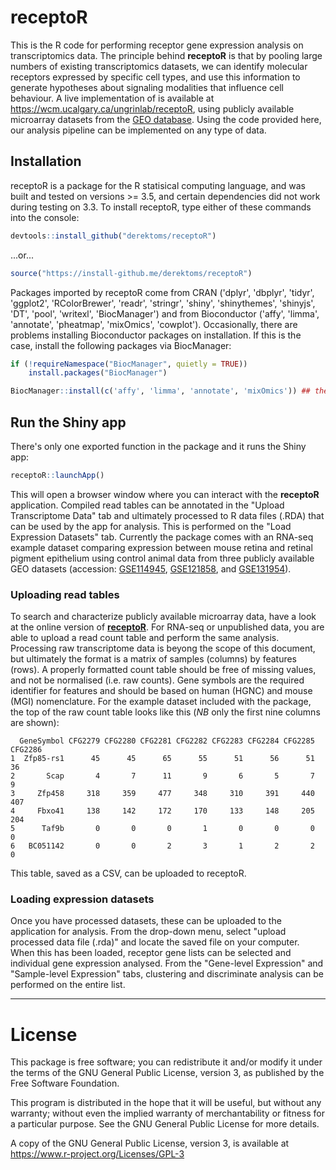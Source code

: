 # receptoR

This is the R code for performing receptor gene expression analysis on transcriptomics data. The principle behind **receptoR** is that by pooling large numbers of existing transcriptomics datasets, we can identify molecular receptors expressed by specific cell types, and use this information to generate hypotheses about signaling modalities that influence cell behaviour. A live implementation of is available at https://wcm.ucalgary.ca/ungrinlab/receptoR, using publicly available microarray datasets from the [GEO database](https://www.ncbi.nlm.nih.gov/geo). Using the code provided here, our analysis pipeline can be implemented on any type of data.

## Installation
receptoR is a package for the R statisical computing language, and was built and tested on versions >= 3.5, and certain dependencies did not work during testing on 3.3. To install receptoR, type either of these commands into the console:

``` r
devtools::install_github("derektoms/receptoR")
```

...or...

``` r
source("https://install-github.me/derektoms/receptoR")
```

Packages imported by receptoR come from CRAN ('dplyr', 'dbplyr', 'tidyr', 'ggplot2', 'RColorBrewer', 'readr', 'stringr', 'shiny', 'shinythemes', 'shinyjs', 'DT', 'pool', 'writexl', 'BiocManager') and from Bioconductor ('affy', 'limma', 'annotate', 'pheatmap', 'mixOmics', 'cowplot'). Occasionally, there are problems installing Bioconductor packages on installation. If this is the case, install the following packages via BiocManager:

``` r
if (!requireNamespace("BiocManager", quietly = TRUE))
    install.packages("BiocManager")

BiocManager::install(c('affy', 'limma', 'annotate', 'mixOmics')) ## these are usually the offending packages, but others should be installed as needed
````

## Run the Shiny app

There's only one exported function in the package and it runs the Shiny app:

``` r
receptoR::launchApp()
```
This will open a browser window where you can interact with the **receptoR** application. Compiled read tables can be annotated in the "Upload Transcriptome Data" tab and ultimately processed to R data files (.RDA) that can be used by the app for analysis. This is performed on the "Load Expression Datasets" tab. Currently the package comes with an RNA-seq example dataset comparing expression between mouse retina and retinal pigment epithelium using control animal data from three publicly available GEO datasets (accession: [GSE114945](https://www.ncbi.nlm.nih.gov/geo/query/acc.cgi?acc=GSE114945), [GSE121858](https://www.ncbi.nlm.nih.gov/geo/query/acc.cgi?acc=GSE121858), and [GSE131954](https://www.ncbi.nlm.nih.gov/geo/query/acc.cgi?acc=GSE131954)).
### Uploading read tables
To search and characterize publicly available microarray data, have a look at the online version of [**receptoR**](https://wcm.ucalgary.ca/ungrinlab/receptoR). For RNA-seq or unpublished data, you are able to upload a read count table and perform the same analysis. Processing raw transcriptome data is beyong the scope of this document, but ultimately the format is a matrix of samples (columns) by features (rows). A properly formatted count table should be free of missing values, and not be normalised (i.e. raw counts). Gene symbols are the required identifier for features and should be based on human (HGNC) and mouse (MGI) nomenclature. For the example dataset included with the package, the top of the raw count table looks like this (*NB* only the first nine columns are shown):
```
  GeneSymbol CFG2279 CFG2280 CFG2281 CFG2282 CFG2283 CFG2284 CFG2285 CFG2286
1  Zfp85-rs1      45      45      65      55      51      56      51      36
2       Scap       4       7      11       9       6       5       7       9
3     Zfp458     318     359     477     348     310     391     440     407
4     Fbxo41     138     142     172     170     133     148     205     204
5      Taf9b       0       0       0       1       0       0       0       0
6   BC051142       0       0       2       3       1       2       2       0
```
This table, saved as a CSV, can be uploaded to receptoR.
### Loading expression datasets
Once you have processed datasets, these can be uploaded to the application for analysis. From the drop-down menu, select "upload processed data file (.rda)" and locate the saved file on your computer. When this has been loaded, receptor gene lists can be selected and individual gene expression analysed. From the "Gene-level Expression" and "Sample-level Expression" tabs, clustering and discriminate analysis can be performed on the entire list. 

---

# License
This package is free software; you can redistribute it and/or modify it under the terms of the GNU General Public License, version 3, as published by the Free Software Foundation.

This program is distributed in the hope that it will be useful, but without any warranty; without even the implied warranty of merchantability or fitness for a particular purpose. See the GNU General Public License for more details.

A copy of the GNU General Public License, version 3, is available at https://www.r-project.org/Licenses/GPL-3

